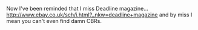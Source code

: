 Now I've been reminded that I miss Deadline magazine... http://www.ebay.co.uk/sch/i.html?_nkw=deadline+magazine and by miss I mean you can't even find damn CBRs.